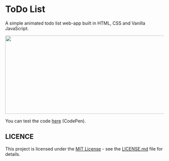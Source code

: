 # ToDo List

A simple animated todo list web-app built in HTML, CSS and Vanilla JavaScript.

<img src="https://drive.google.com/uc?export=view&id=12P2tXibD55rpnsGTyKaErT8aMcMPgCYv" width="555" height="250" />

You can test the code [here](https://codepen.io/Sahi515/pen/ZEOWgxN) (CodePen).


## LICENCE

This project is licensed under the [MIT License](LICENSE) - see the [LICENSE.md](LICENSE) file for details.
